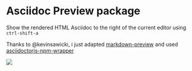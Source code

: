 # Asciidoc Preview package

Show the rendered HTML Asciidoc to the right of the current editor using
`ctrl-shift-a`

Thanks to @kevinsawicki, i just adapted [markdown-preview](https://github.com/atom/markdown-preview) and used [asciidoctorjs-npm-wrapper](https://github.com/anthonny/asciidoctorjs-npm-wrapper)

![](https://raw.githubusercontent.com/anthonny/asciidoc-preview/master/screenshot.jpg)
